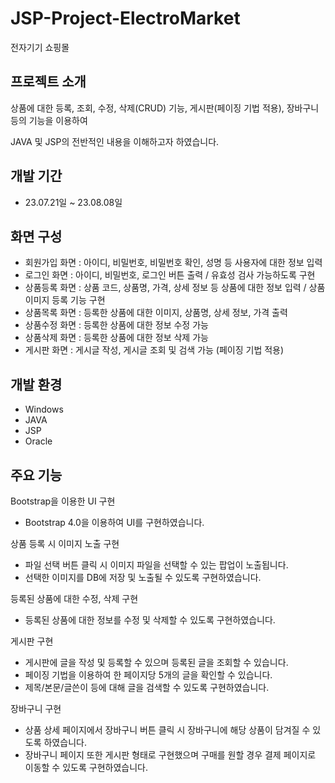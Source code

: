 # JSP-Project-ElectroMarket

전자기기 쇼핑몰


## 프로젝트 소개

상품에 대한 등록, 조회, 수정, 삭제(CRUD) 기능, 게시판(페이징 기법 적용), 장바구니 등의 기능을 이용하여

JAVA 및 JSP의 전반적인 내용을 이해하고자 하였습니다.


## 개발 기간

- 23.07.21일 ~ 23.08.08일


## 화면 구성

- 회원가입 화면 : 아이디, 비밀번호, 비밀번호 확인, 성명 등 사용자에 대한 정보 입력
- 로그인 화면 : 아이디, 비밀번호, 로그인 버튼 출력 / 유효성 검사 가능하도록 구현
- 상품등록 화면 : 상품 코드, 상품명, 가격, 상세 정보 등 상품에 대한 정보 입력 / 상품 이미지 등록 기능 구현
- 상품목록 화면 : 등록한 상품에 대한 이미지, 상품명, 상세 정보, 가격 출력
- 상품수정 화면 : 등록한 상품에 대한 정보 수정 가능
- 상품삭제 화면 : 등록한 상품에 대한 정보 삭제 가능
- 게시판 화면 : 게시글 작성, 게시글 조회 및 검색 가능 (페이징 기법 적용)


## 개발 환경

- Windows
- JAVA
- JSP
- Oracle


## 주요 기능

Bootstrap을 이용한 UI 구현

 - Bootstrap 4.0을 이용하여 UI를 구현하였습니다.

상품 등록 시 이미지 노출 구현

- 파일 선택 버튼 클릭 시 이미지 파일을 선택할 수 있는 팝업이 노출됩니다.
- 선택한 이미지를 DB에 저장 및 노출될 수 있도록 구현하였습니다.

등록된 상품에 대한 수정, 삭제 구현

- 등록된 상품에 대한 정보를 수정 및 삭제할 수 있도록 구현하였습니다.

게시판 구현

- 게시판에 글을 작성 및 등록할 수 있으며 등록된 글을 조회할 수 있습니다.
- 페이징 기법을 이용하여 한 페이지당 5개의 글을 확인할 수 있습니다.
- 제목/본문/글쓴이 등에 대해 글을 검색할 수 있도록 구현하였습니다.

장바구니 구현

- 상품 상세 페이지에서 장바구니 버튼 클릭 시 장바구니에 해당 상품이 담겨질 수 있도록 하였습니다.
- 장바구니 페이지 또한 게시판 형태로 구현했으며 구매를 원할 경우 결제 페이지로 이동할 수 있도록 구현하였습니다.
